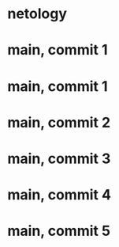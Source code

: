 # netology
# main, commit 1
# main, commit 1
# main, commit 2
# main, commit 3
# main, commit 4
# main, commit 5
